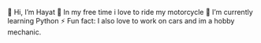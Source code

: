 👋 Hi, I’m Hayat
👀 In my free time i love to ride my motorcycle
🌱 I’m currently learning Python
⚡ Fun fact: I also love to work on cars and im a hobby mechanic.

<!---
HayatMoharemov/HayatMoharemov is a ✨ special ✨ repository because its `README.md` (this file) appears on your GitHub profile.
You can click the Preview link to take a look at your changes.
--->
